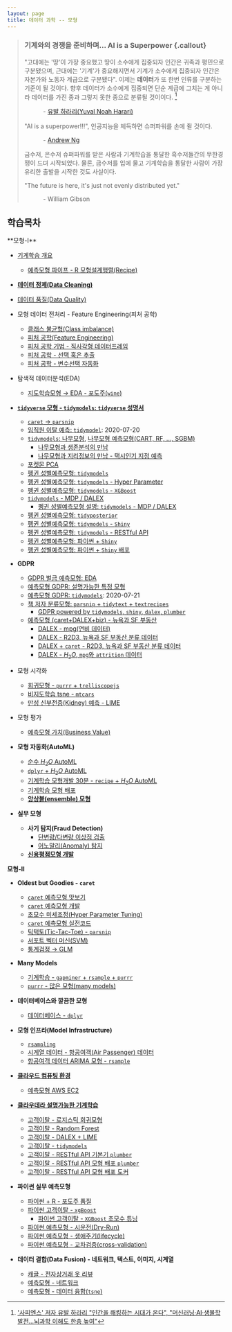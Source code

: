 ```yaml
---
layout: page
title: 데이터 과학 -- 모형
---
```


> ### 기계와의 경쟁을 준비하며... AI is a Superpower {.callout}
>
> "고대에는 '땅'이 가장 중요했고 땅이 소수에게 집중되자 인간은 귀족과 평민으로 구분됐으며, 
> 근대에는 '기계'가 중요해지면서 기계가 소수에게 집중되자 인간은 자본가와 노동자 계급으로 구분됐다". 
> 이제는 **데이터**가 또 한번 인류를 구분하는 기준이 될 것이다. 
> 향후 데이터가 소수에게 집중되면 단순 계급에 그치는 게 아니라 데이터를 가진 종과 그렇지 못한 종으로 분류될 것이이다. [^joongang-yuval]
>
> &nbsp;&nbsp;&nbsp;&nbsp;&nbsp;&nbsp;&nbsp;&nbsp;&nbsp;&nbsp; - [유발 하라리(Yuval Noah Harari)](https://www.youtube.com/watch?v=7Xs3auqcX7k) 
>
> "AI is a superpower!!!", 인공지능을 체득하면 슈퍼파워를 손에 쥘 것이다. 
> 
> &nbsp;&nbsp;&nbsp;&nbsp;&nbsp;&nbsp;&nbsp;&nbsp;&nbsp;&nbsp; - [Andrew Ng](https://twitter.com/andrewyng/status/728986380638916609)
> 
> 금수저, 은수저 슈퍼파워를 받은 사람과 기계학습을 통달한 흑수저들간의 무한경쟁이 드뎌 시작되었다. 물론, 
> 금수저를 입에 물고 기계학습을 통달한 사람이 가장 유리한 출발을 시작한 것도 사실이다.
>
> "The future is here, it's just not evenly distributed yet."  
> 
> &nbsp;&nbsp;&nbsp;&nbsp;&nbsp;&nbsp;&nbsp;&nbsp;&nbsp;&nbsp; - William Gibson


[^joongang-yuval]: ['사피엔스' 저자 유발 하라리 "인간을 해킹하는 시대가 온다", "머신러닝·AI·생물학 발전…뇌과학 이해도 한층 높여"](http://news.mk.co.kr/newsRead.php?year=2018&no=58432)


## 학습목차 

<div class = "row">
  <div class = "col-md-6">
**모형-I**

- [기계학습 개요](model-ml-intro.html)
    - [예측모형 파이프 - R 모형설계행렬(Recipe)](ml-r-design-matrix.html) 
- [**데이터 정제(Data Cleaning)**](model-data-cleaning.html)
- [데이터 품질(Data Quality)](model-data-quality.html)
- 모형 데이터 전처리 - Feature Engineering(피처 공학)
    - [클래스 불균형(Class imbalance)](model-class-imbalance.html)
    - [피처 공학(Feature Engineering)](model-feature-engineering.html)
    - [피처 공학 기법 - 직사각형 데이터프레임](model-feature-engineering-tech.html)
    - [피처 공학 - 선택 혹은 추출](model-feature-engineering-selection.html)
    - [피처 공학 - 변수선택 자동화](model-feature-engineering-automation.html)
- 탐색적 데이터분석(EDA)
    - [지도학습모형 &rarr; EDA - 포도주(`wine`)](model-eda-wine.html)
- **[`tidyverse` 모형 - `tidymodels`: `tidyverse` 성명서](tidyverse-model.html)**
    - [`caret` &rarr; `parsnip`](tidyverse-parsnip.html) 
    - [임직원 이탈 예측: `tidymodel`](tidyverse-parsnip-advanced.html): 2020-07-20
    - [`tidymodels`: 나무모형](model_tree_tidymodels.html), [나무모형 예측모형(CART, RF, ..., SGBM)](model_tree.html)
        - [나무모형과 생존분석의 만남](model_survival_tree.html)
        - [나무모형과 지리정보의 만남 - 택시인기 지점 예측](model_geospatial_taxi.html)
    - [포켓몬 PCA](model-pokemon-unsupervised.html)        
    - [펭귄 성별예측모형: `tidymodels`](tidyverse-parsnip-penguin.html)
    - [펭귄 성별예측모형: `tidymodels` - Hyper Parameter](tidyverse-parsnip-penguin-hyper-parameter.html)
    - [펭귄 성별예측모형: `tidymodels` - `XGBoost`](tidyverse-parsnip-penguin-xgboost.html)
    - [`tidymodels` - MDP / DALEX](tidyverse-parsnip-DALEX.html)
        - [펭귄 성별예측모형 설명: `tidymodels` - MDP / DALEX](tidyverse-parsnip-penguin-DALEX.html)
    - [펭귄 성별예측모형: `tidyposterior`](model-tidyposterior.html)
    - [펭귄 성별예측모형: `tidymodels` - `Shiny`](tidyverse-parsnip-penguin-shiny.html)
    - [펭귄 성별예측모형: `tidymodels` - RESTful API](tidyverse-parsnip-penguin-RESTful-api.html)
    - [펭귄 성별예측모형: 파이썬 + `Shiny`](tidyverse-penguin-python-shiny.html)
    - [펭귄 성별예측모형: 파이썬 + `Shiny` 배포](tidyverse-penguin-python-shiny-deploy.html)
- **GDPR**
    - [GDPR 벌금 예측모형: EDA](model-gdpr-fine.html)
    - [예측모형 GDPR: 설명가능한 특정 모형](model-gdpr-challenge.html)
    - [예측모형 GDPR: `tidymodels`](model-gdpr-regression.html): 2020-07-21
    - [책 저자 분류모형: `parsnip` + `tidytext` + `textrecipes`](tidyverse-parsnip-textrecipes.html) 
        - [GDPR powered by `tidymodels`, `shiny`, `dalex`, `plumber`](model-explain.html)
    - [예측모형 (caret+DALEX+biz) - 뉴욕과 SF 부동산](model-r2d3-dalex-with-biz.html) 
        + [DALEX - mpg(연비 데이터)](model-mpg-dalex.html)
        + [DALEX - R2D3, 뉴욕과 SF 부동산 분류 데이터](model-r2d3-dalex.html)
        + [DALEX + `caret` - R2D3, 뉴욕과 SF 부동산 분류 데이터](model-r2d3-caret-dalex.html)
        + [DALEX - $H_2O$, `mpg`와 `attrition` 데이터](model-h2o-dalex.html)
- 모형 시각화
    + [회귀모형 - `purrr` + `trelliscopejs`](model_purrr_trelliscopejs.html)
    + [비지도학습 tsne - `mtcars`](model_tsne_mtcars.html)
    + [만성 신부전증(Kidney) 예측 - LIME](model_kidney-lime.html)
- 모형 평가
    - [예측모형 가치(Business Value)](model-business-value.html)
- **모형 자동화(AutoML)**
    - [순수 $H_2 O$ AutoML](model-h2o-automl.html)
    - [`dplyr` + $H_2 O$ AutoML](model-dplyr-h2o-automl.html)
    - [기계학습 모형개발 30분 - `recipe` + $H_2 O$ AutoML](model-recipe-h2o-automl.html)
    - [기계학습 모형 배포](model-deploy.html)
    - [**앙상블(ensemble) 모형**](model-ensemble.html)
- **실무 모형**
    - **사기 탐지(Fraud Detection)**
        - [단변량/다변량 이상점 검출](https://statkclee.github.io/ml/ml-detect-outliers-mahalanobis.html) 
        - [어노말리(Anomaly) 탐지](model-anomaly.html) 
    - **[신용평점모형 개발](credit-scoring-model.html)**

  </div>
  <div class = "col-md-6">

**모형-II**

- **Oldest but Goodies - `caret`**
    - [`caret` 예측모형 맛보기](model-caret-intro.html)
    - [`caret` 예측모형 개발](model-caret-build.html)
    - [초모수 미세조정(Hyper Parameter Tuning)](model-hyper-parameter.html)    
    - [`caret` 예측모형 실전코드](model-caret-in-practice.html)
    - [틱택토(Tic-Tac-Toe) - `parsnip`](model-tictactoe-parsnip.html)
    - [서포트 벡터 머신(SVM)](model_svm.html)
    - [통계검정 &rarr; GLM](model-glm-testing.html)    
- **Many Models**    
    - [기계학습 - `gapminer` + `rsample` + `purrr`](model-ml-purrr.html) 
    - [`purrr` - 많은 모형(many models)](tidyverse-purrr-many-models.html) 
- **데이터베이스와 깔끔한 모형**
    - [데이터베이스 - `dplyr`](model-database-dplyr.html)
- **모형 인프라(Model Infrastructure)**
    - [`rsampling`](model-rsampling.html) 
    - [시계열 데이터 - 항공여객(Air Passenger) 데이터](model-rsampling-time-series.html) 
    - [항공여객 데이터 ARIMA 모형 - `rsample`](model_rsample-arima.html)    
- **[클라우드 컴퓨팅 환경](model-cloud-infra.html)**
    - [예측모형 AWS EC2](model-aws-ec2.html) 
- **[클라우데라 설명가능한 기계학습](model-cloudera.html)**
    + [고객이탈 - 로지스틱 회귀모형](model-cloudera-logistic.html)
    + [고객이탈 - Random Forest](model-cloudera-rf.html)
    + [고객이탈 - DALEX + LIME](model-cloudera-lime.html)
    + [고객이탈 - `tidymodels`](model-cloudera-tidymodels.html)
    + [고객이탈 - RESTful API 기본기 `plumber`](model-cloudera-plumber.html)
    + [고객이탈 - RESTful API 모형 배포 `plumber`](model-cloudera-plumber-api.html)
    + [고객이탈 - RESTful API 모형 배포 도커](model-cloudera-plumber-docker.html)
- **파이썬 실무 예측모형**
    - [파이썬 + R - 포도주 품질](model-python-wine.html) 
    - [파이썬 고객이탈 - `xgBoost`](model-python-churn.html) 
        - [파이썬 고객이탈 - `XGBoost` 초모수 튜닝](model-python-xgboost-hyper.html)
    - [파이썬 예측모형 - 시운전(Dry-Run)](model-python-predictive-model.html)
    - [파이썬 예측모형 - 생애주기(lifecycle)](model-python-predictive-model-lifecycle.html)
    - [파이썬 예측모형 - 교차검증(cross-validation)](model-python-cross-validation.html)
- **데이터 결합(Data Fusion) - 네트워크, 텍스트, 이미지, 시계열**
    - [캐글 - 전자상거래 옷 리뷰](model-kaggle-text.html) 
    - [예측모형 - 네트워크](model-network.html) 
    - [예측모형 - 데이터 융합(`tsne`)](model-tsne.html)

  </div>
</div>

